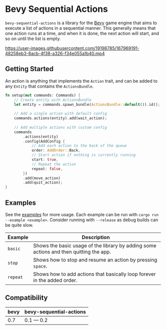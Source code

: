 # Bevy Sequential Actions

`bevy-sequential-actions` is a library for the [Bevy](https://bevyengine.org) game engine that aims to execute a list of actions in a sequential manner. This generally means that one action runs at a time, and when it is done, the next action will start, and so on until the list is empty.

https://user-images.githubusercontent.com/19198785/167969191-48258eb3-8acb-4f38-a326-f34e055a1b40.mp4

## Getting Started

An action is anything that implements the `Action` trait, and can be added to any `Entity` that contains the `ActionsBundle`.

```rust
fn setup(mut commands: Commands) {
    // Create entity with ActionsBundle
    let entity = commands.spawn_bundle(ActionsBundle::default()).id();
    
    // Add a single action with default config
    commands.actions(entity).add(wait_action);
    
    // Add multiple actions with custom config
    commands
        .actions(entity)
        .config(AddConfig {
            // Add each action to the back of the queue
            order: AddOrder::Back,
            // Start action if nothing is currently running
            start: true,
            // Repeat the action
            repeat: false,
        })
        .add(move_action)
        .add(quit_action);
}
```

## Examples

See the [examples](examples/) for more usage. Each example can be run with `cargo run --example <example>`.
Consider running with `--release` as debug builds can be quite slow.

| Example  | Description                                                                            |
| -------- | -------------------------------------------------------------------------------------- |
| `basic`  | Shows the basic usage of the library by adding some actions and then quitting the app. |
| `stop`   | Shows how to stop and resume an action by pressing `space`.                            |
| `repeat` | Shows how to add actions that basically loop forever in the added order.               |

## Compatibility

| bevy | bevy-sequential-actions |
| ---- | ----------------------- |
| 0.7  | 0.1 — 0.2               |

